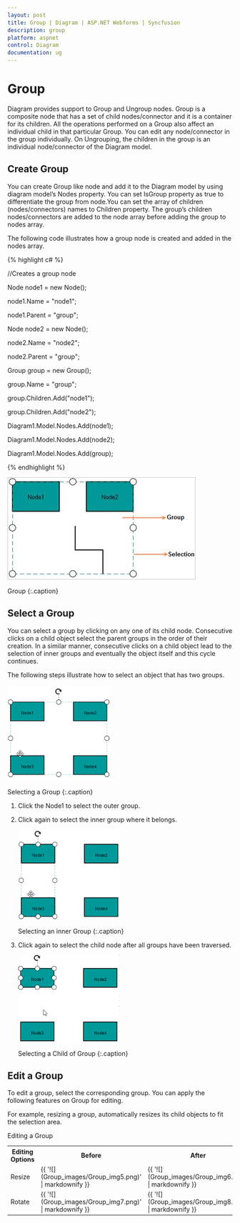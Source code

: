 ```yaml
---
layout: post
title: Group | Diagram | ASP.NET Webforms | Syncfusion
description: group
platform: aspnet
control: Diagram
documentation: ug
---
```


# Group

Diagram provides support to Group and Ungroup nodes. Group is a composite node that has a set of child nodes/connector and it is a container for its children. All the operations performed on a Group also affect an individual child in that particular Group. You can edit any node/connector in the group individually. On Ungrouping, the children in the group is an individual node/connector of the Diagram model. 

## Create Group

You can create Group like node and add it to the Diagram model by using diagram model’s Nodes property. You can set IsGroup property as true to differentiate the group from node.You can set the array of children (nodes/connectors) names to Children property. The group’s children nodes/connectors are added to the node array before adding the group to nodes array. 

The following code illustrates how a group node is created and added in the nodes array.

{% highlight c# %}

//Creates a group node

Node node1 = new Node();

node1.Name = "node1";

node1.Parent = "group";



Node node2 = new Node();

node2.Name = "node2";

node2.Parent = "group";



Group group = new Group();

group.Name = "group";

group.Children.Add("node1");

group.Children.Add("node2");

Diagram1.Model.Nodes.Add(node1);

Diagram1.Model.Nodes.Add(node2);

Diagram1.Model.Nodes.Add(group);



{% endhighlight %}



![](Group_images/Group_img1.png) 

Group
{:.caption} 

## Select a Group

You can select a group by clicking on any one of its child node. Consecutive clicks on a child object select the parent groups in the order of their creation. In a similar manner, consecutive clicks on a child object lead to the selection of inner groups and eventually the object itself and this cycle continues.

The following steps illustrate how to select an object that has two groups.

![](Group_images/Group_img2.png) 

Selecting a Group
{:.caption} 

1. Click the Node1 to select the outer group.
2. Click again to select the inner group where it belongs.

   ![](Group_images/Group_img3.png) 

   Selecting an inner Group
   {:.caption} 
   
3. Click again to select the child node after all groups have been traversed.

   ![](Group_images/Group_img4.png) 

   Selecting a Child of Group
   {:.caption} 

## Edit a Group

To edit a group, select the corresponding group. You can apply the following features on Group for editing.

For example, resizing a group, automatically resizes its child objects to fit the selection area.

Editing a Group

<table>
<tr>
<th>Editing Options</th><th>Before</th><th>After</th></tr>
<tr>
<td>
Resize</td><td>
{{ '![](Group_images/Group_img5.png)' | markdownify }}
</td><td>
{{ '![](Group_images/Group_img6.png)' | markdownify }}
</td></tr>
<tr>
<td>
Rotate</td><td>
{{ '![](Group_images/Group_img7.png)' | markdownify }}
</td><td>
{{ '![](Group_images/Group_img8.png)' | markdownify }}
</td></tr>
</table>


